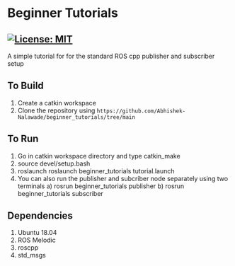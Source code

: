 # Beginner Tutorials
[![License: MIT](https://img.shields.io/badge/License-MIT-green.svg)](https://opensource.org/licenses/MIT)
-------

A simple tutorial for for the standard ROS cpp publisher and subscriber setup


## To Build
1) Create a catkin workspace
2) Clone the repository using
```https://github.com/Abhishek-Nalawade/beginner_tutorials/tree/main```

## To Run
1) Go in catkin workspace directory and type catkin_make
2) source devel/setup.bash
3) roslaunch roslaunch beginner_tutorials tutorial.launch
4) You can also run the publisher and subcriber node separately using two terminals
	a) rosrun beginner_tutorials publisher
	b) rosrun beginner_tutorials subscriber

## Dependencies
1) Ubuntu 18.04
2) ROS Melodic
3) roscpp
4) std_msgs
